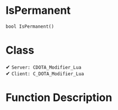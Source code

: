 # IsPermanent
```
bool IsPermanent()
```
# Class
✔ `Server: CDOTA_Modifier_Lua`  
✔ `Client: C_DOTA_Modifier_Lua`  

# Function Description

